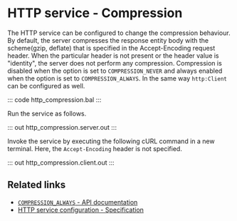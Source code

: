 # HTTP service - Compression

The HTTP service can be configured to change the compression behaviour. By default, the server compresses the response entity body with the scheme(gzip, deflate) that is specified in the Accept-Encoding request header. When the particular header is not present or the header value is "identity", the server does not perform any compression. Compression is disabled when the option is set to `COMPRESSION_NEVER` and always enabled when the option is set to `COMPRESSION_ALWAYS`. In the same way `http:Client` can be configured as well. 

::: code http_compression.bal :::

Run the service as follows.

::: out http_compression.server.out :::

Invoke the service by executing the following cURL command in a new terminal.
Here, the `Accept-Encoding` header is not specified.

::: out http_compression.client.out :::

## Related links
- [`COMPRESSION_ALWAYS` - API documentation](https://lib.ballerina.io/ballerina/http/latest/constants#COMPRESSION_ALWAYS)
- [HTTP service configuration - Specification](https://ballerina.io/spec/http/#241-client-types)
